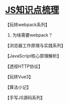 # [JS知识点梳理](https://github.com/lisaQS/lisaqs-js-blog/issues/1)

【玩转webpack系列】
1. 为啥需要webpack？


【浏览器工作原理与实践系列】


【JavaScript核心原理解析】


【透视HTTP协议】


【玩转Vue3】

【算法小记】

【手写JS源码系列】